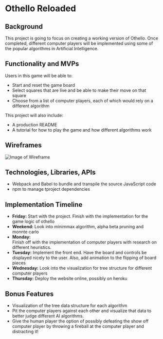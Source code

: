 

# Othello Reloaded


## Background
This project is going to focus on creating a working version of Othello. Once completed,
different computer players will be implemented using some of the popular
algorithms in Artificial Intelligence.



## Functionality and MVPs
Users in this game will be able to: 
* Start and reset the game board
* Select squares that are live and be able to make their move on that square
* Choose from a list of computer players, each of which would rely on a different algorithm



This project will also include:
* A production README
* A tutorial for how to play the game and how different algorithms work



## Wireframes

![Image of Wireframe](https://wireframe.cc/sdeduc)

## Technologies, Libraries, APIs
* Webpack and Babel to bundle and transpile the source JavaScript code
* npm to manage tproject dependencies



## Implementation Timeline
* __Friday:__ 
Start with the project. Finish with the implementation for the
game logic of othello
* __Weekend:__ 
Look into minimmax algorithm, alpha beta pruning and monnte carlo
* __Monday:__  
Finish off with the implementation of computer players with research on
different heuristics.
* __Tuesday:__ 
Implement the front end. Have the board and controls be displayed nicely to the user.
Also, add animation to the flipping of board pieces
* __Wednesday:__ 
Look into the visualization for tree structure for different computer players
* __Thursday:__ 
Deploy the website online, possibly on heroku


## Bonus Features
* Visualization of the tree data structure for each algorithm
* Pit the computer players against each other and visualize that data to better judge
different AI algorithms. 
* Give the human player the option of possibly defeating the show off computer player 
by throwing a fireball at the computer player and distracting it!